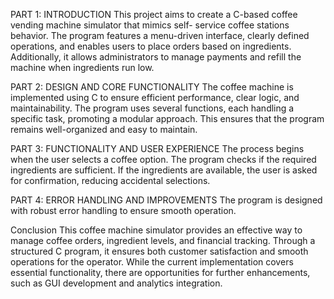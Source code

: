 PART 1: INTRODUCTION
This project aims to create a C-based coffee vending machine simulator that mimics self- service coffee stations behavior. 
The program features a menu-driven interface, clearly defined operations, and enables users to place orders based on ingredients. 
Additionally, it allows administrators to manage payments and refill the machine when ingredients run low.

PART 2: DESIGN AND CORE FUNCTIONALITY
The coffee machine is implemented using C to ensure efficient performance, clear logic, and maintainability. 
The program uses several functions, each handling a specific task, promoting a modular approach. 
This ensures that the program remains well-organized and easy to maintain.

PART 3: FUNCTIONALITY AND USER EXPERIENCE
The process begins when the user selects a coffee option. The program checks if the required ingredients are sufficient. 
If the ingredients are available, the user is asked for confirmation, reducing accidental selections. 

PART 4: ERROR HANDLING AND IMPROVEMENTS
The program is designed with robust error handling to ensure smooth operation. 

Conclusion
This coffee machine simulator provides an effective way to manage coffee orders, ingredient levels, and financial tracking. 
Through a structured C program, it ensures both customer satisfaction and smooth operations for the operator. 
While the current implementation covers essential functionality, there are opportunities for further enhancements, such as GUI development and analytics integration.


